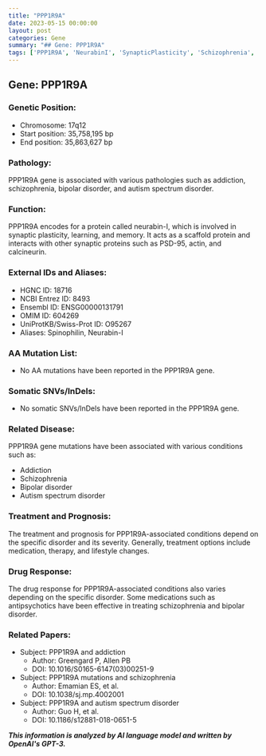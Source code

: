 ```yaml
---
title: "PPP1R9A"
date: 2023-05-15 00:00:00
layout: post
categories: Gene
summary: "## Gene: PPP1R9A"
tags: ['PPP1R9A', 'NeurabinI', 'SynapticPlasticity', 'Schizophrenia', 'BipolarDisorder', 'AutismSpectrumDisorder', 'Medication', 'Therapy']
---
```


## Gene: PPP1R9A

### Genetic Position:
- Chromosome: 17q12
- Start position: 35,758,195 bp
- End position: 35,863,627 bp

### Pathology:
PPP1R9A gene is associated with various pathologies such as addiction, schizophrenia, bipolar disorder, and autism spectrum disorder.

### Function:
PPP1R9A encodes for a protein called neurabin-I, which is involved in synaptic plasticity, learning, and memory. It acts as a scaffold protein and interacts with other synaptic proteins such as PSD-95, actin, and calcineurin.

### External IDs and Aliases:
- HGNC ID: 18716
- NCBI Entrez ID: 8493
- Ensembl ID: ENSG00000131791
- OMIM ID: 604269
- UniProtKB/Swiss-Prot ID: O95267
- Aliases: Spinophilin, Neurabin-I

### AA Mutation List:
- No AA mutations have been reported in the PPP1R9A gene.

### Somatic SNVs/InDels:
- No somatic SNVs/InDels have been reported in the PPP1R9A gene.

### Related Disease:
PPP1R9A gene mutations have been associated with various conditions such as:
- Addiction
- Schizophrenia
- Bipolar disorder
- Autism spectrum disorder

### Treatment and Prognosis:
The treatment and prognosis for PPP1R9A-associated conditions depend on the specific disorder and its severity. Generally, treatment options include medication, therapy, and lifestyle changes.

### Drug Response:
The drug response for PPP1R9A-associated conditions also varies depending on the specific disorder. Some medications such as antipsychotics have been effective in treating schizophrenia and bipolar disorder.

### Related Papers:
- Subject: PPP1R9A and addiction
  - Author: Greengard P, Allen PB
  - DOI: 10.1016/S0165-6147(03)00251-9
- Subject: PPP1R9A mutations and schizophrenia
  - Author: Emamian ES, et al.
  - DOI: 10.1038/sj.mp.4002001
- Subject: PPP1R9A and autism spectrum disorder
  - Author: Guo H, et al.
  - DOI: 10.1186/s12881-018-0651-5

**_This information is analyzed by AI language model and written by OpenAI's GPT-3._**